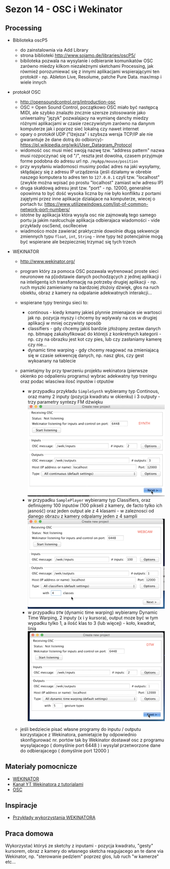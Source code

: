 # Sezon 14 - OSC i Wekinator

## Processing

- Biblioteka oscP5
  - do zainstalownia via Add Library
  - strona biblioteki http://www.sojamo.de/libraries/oscP5/
  - bibiloteka pozwala na wysylanie i odbieranie komunikatów OSC zarówno miedzy kilkom niezależnymi sketchami Processing, jak rówmież porozumiewać się z innymi aplikacjami wspierającymi ten protokół - np. Ableton Live, Resolume, patche Pure Data. max/msp i wiele innych
  
- protokół OSC
	- http://opensoundcontrol.org/introduction-osc
	- OSC = Open Sound Control, początkowo OSC miało być następcą MIDI, ale szybko znalazło zncznie szersze zstosowanie jako uniwersalny "język" pozwalajacy na wymianę danchy miedzy różnymi aplikacjami w czasie rzeczywistym zarówno na danynm komputerze jak i poprzez sieć lokalną czy nawet internet
    - opary o protokół UDP ("lżejsza" i szybsza wersja TCP/IP ale nie gwarantuje że dane dotrą do odbiorcy)- https://pl.wikipedia.org/wiki/User_Datagram_Protocol
    - widomość osc musi mieć swoją nazwę tzw. "address pattern"
nazwa musi rozpoczynać się od "/", reszta jest dowolna, czasem przyjmuje forme podobna do adresu url np. `/myApp/mouse/position`
	- przy wysyłaniu wiadomosci musimy podać adres na jaki wysyłamy, skłądajacy się z adresu IP urządzenia (jeśli działamy w obrebie naszego komputera to adres ten to `127.0.0.1` czyli tzw. "localhost" (zwykle można wpisać po prostu "localhost" zamiast w/w adresu IP)
    - druga skałdową adresu jest tzw. "port" - np. 12000, generalnie opowinna to być dość wysoka liczna by nie było konfliktu z portami zajętymi przez inne aplikacje dzialajace na komputerze, wiecej o portach tu: https://www.utilizewindows.com/list-of-common-network-port-numbers/
    - istotne by aplikacja która wysyla osc nie zajmowałą tego samego portu ja jakim nasłcuchuje aplikacja odbierajaca wiadomości - vide przykłady oscSend, oscReceive
    - wiadmośco może zawierać praktycznie dowolnie długą sekwencje zmiennych typu `float`, `int`, `String` - inne typy też potencjalnie mogą być wspierane ale bezpieczniej trzymać się tych trzech
    
- WEKINATOR
	- http://www.wekinator.org/
    - program który za pomoca OSC pozawala wytrenować proste sieci neuronowe na p[odstawie danych pochodzących z jednej aplikacji i na inteligentą ich transformację na potrzeby drugiej aplikacji - np. ruch myszki zamieniamy na bardzoiej złożoiy dżwięk, głos na ruch obiektu, obraz z kamery na odpalanie adekwatnych interakcji...
    - wspierane typy treningu sieci to: 
    	- continous - kiedy kmamy jakieś plynnie zmienajace sie wartosci jak np. pozycja myszy i chcemy by wplywaly na cos w drugiej aplikacji w mniej oczywisty sposób
        - classifiers - gdy chcemy jakiś bardzie jzłożopny zestaw danych np. bitmapę zakalsyfikować do którejś z konkretnych kategorii - np. czy na obrazku jest kot czy pies, lub czy zasłaniamy kamerę czy nie...
        - dynamic time warping - gdy chcemy reagować na zmieniajacą się w czasie sekwencję danych, np. nasz głos, czy gest wykoanany na tablecie 
        
    - pamietajmy by przy tpwrzeniu projektu wekinatora (pierwsze okienko po odpalieniu programu) wybrac adekwatny typ treningu oraz podac wlasciwa ilosć inputów i otputów 
    	- w przypadku przykładu `SimpleSynth` wybieramy typ Continous, oraz mamy 2 inputy (pozycja kwadratu w okienku) i 3 outputy - trzy parametry syntezy FM dźwięku ![](synth.png)
        - w przypadku `SamplePlayer` wybieramy typ Classifiers, oraz definiujemy 100 inputów (100 pikseli z kamery, de facto tylko ich jasność) oraz jeden output ale z 4 klasami - w zaleznosci od danego obrazu z kamery odpalamy jeden z 4 sampli ![](webcam.png)
        - w przypadku `DTW` (dynamic time warping) wybieramy Dynamic Time Warping, 2 inputy (x i y kursora), output moze być w tym wypadku tylko 1, a ilość klas to 3 (lub więcej) - koło, kwadrat, linia ![](dtw.png)
	- jeśli bedziecie pisać własne programy do inputu / outputu korzystajace z Wekinatora, pamietajcie by odpowiednio skonfigurować nr. portów tak by Wekinator dostawał osc z programu wysylajacego ( domyślnie port 6448 ) i wysylał przetworzone dane do odbierajacego ( domyślnie port 12000 )
    


## Materiały pomocnicze

- [WEKINATOR](http://www.wekinator.org/)
- [Kanał YT Wekinatora z tutorialami](https://www.youtube.com/channel/UCot7vfr_9hTy2qp3ksTxGmg)
- [OSC](https://en.wikipedia.org/wiki/Open_Sound_Control)

## Inspiracje

- [Przykłady wykorzystania WEKINATORA ](http://www.wekinator.org/example-projects/)

## Praca domowa

Wykorzystać któryś ze sketchy z inputami - pozycja kwadratu, "gesty" kursorem, obraz z kamery do własnego sketcha reagujacego an te dane via Wekinator, np. "sterowanie pedzlem" poprzez glos, lub ruch "w kamerze" etc...